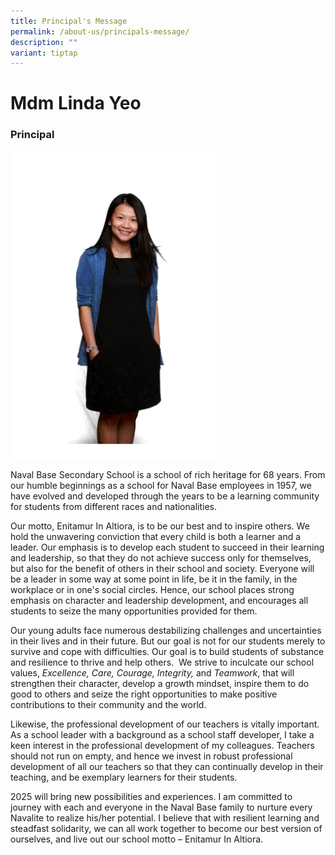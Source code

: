 ```yaml
---
title: Principal's Message
permalink: /about-us/principals-message/
description: ""
variant: tiptap
---
```

<h1>Mdm Linda Yeo</h1>
<h3>Principal</h3>
<div class="isomer-image-wrapper">
<img style="width: 65%;" height="auto" width="100%" src="/images/princi.png">
</div>
<p>Naval Base Secondary School is a school of rich heritage for 68 years.
From our humble beginnings as a school for Naval Base employees in 1957,
we have evolved and developed through the years to be a learning community
for students from different races and nationalities.</p>
<p>Our motto, Enitamur In Altiora, is to be our best and to inspire others.
We hold the unwavering conviction that every child is both a learner and
a leader. Our emphasis is to develop each student to succeed in their learning
and leadership, so that they do not achieve success only for themselves,
but also for the benefit of others in their school and society. Everyone
will be a leader in some way at some point in life, be it in the family,
in the workplace or in one's social circles. Hence, our school places strong
emphasis on character and leadership development, and encourages all students
to seize the many opportunities provided for them.</p>
<p>Our young adults face numerous destabilizing challenges and uncertainties
in their lives and in their future. But our goal is not for our students
merely to survive and cope with difficulties. Our goal is to build students
of substance and resilience to thrive and help others.&nbsp; We strive
to inculcate our school values, <em>Excellence, Care, Courage, Integrity,</em> and <em>Teamwork</em>,
that will strengthen their character, develop a growth mindset, inspire
them to do good to others and seize the right opportunities to make positive
contributions to their community and the world.</p>
<p>Likewise, the professional development of our teachers is vitally important.
As a school leader with a background as a school staff developer, I take
a keen interest in the professional development of my colleagues. Teachers
should not run on empty, and hence we invest in robust professional development
of all our teachers so that they can continually develop in their teaching,
and be exemplary learners for their students.</p>
<p>2025 will bring new possibilities and experiences. I am committed to journey
with each and everyone in the Naval Base family to nurture every Navalite
to realize his/her potential. I believe that with resilient learning and
steadfast solidarity, we can all work together to become our best version
of ourselves, and live out our school motto – Enitamur In Altiora.</p>